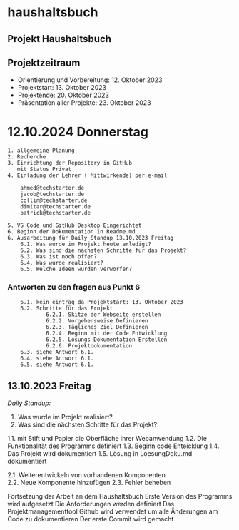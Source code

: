 # haushaltsbuch

**Projekt Haushaltsbuch**
---
## Projektzeitraum
   *  Orientierung und Vorbereitung: 12. Oktober 2023
   *  Projektstart: 13. Oktober 2023
   *  Projektende: 20. Oktober 2023
   *  Präsentation aller Projekte: 23. Oktober 2023

# 12.10.2024 Donnerstag
    1. allgemeine Planung
    2. Recherche
    3. Einrichtung der Repository in GitHub
       mit Status Privat
    4. Einladung der Lehrer ( Mittwirkende) per e-mail

        ahmed@techstarter.de
        jacob@techstarter.de
        collin@techstarter.de
        dimitar@techstarter.de
        patrick@techstarter.de

    5. VS Code und GitHub Desktop Eingerichtet
    6. Beginn der Dokumentation in Readme.md
    6. Ausarbeitung für Daily Standup 13.10.2023 Freitag
        6.1. Was wurde im Projekt heute erledigt?
        6.2. Was sind die nächsten Schritte für das Projekt?
        6.3. Was ist noch offen?
        6.4. Was wurde realisiert?
        6.5. Welche Ideen wurden verworfen?

### Antworten zu den fragen aus Punkt 6
        6.1. kein eintrag da Projektstart: 13. Oktober 2023
        6.2. Schritte für das Projekt
                6.2.1. Skitze der Webseite erstellen
                6.2.2. Vorgehensweise Definieren
                6.2.3. Tägliches Ziel Definieren 	
                6.2.4. Beginn mit der Code Entwicklung
                6.2.5. Lösungs Dokumentation Erstellen
                6.2.6. Projektdokumentation
        6.3. siehe Antwort 6.1.
        6.4. siehe Antwort 6.1.
        6.5. siehe Antwort 6.1.

  
  ## 13.10.2023 Freitag
  *Daily Standup:*
 1. Was wurde im Projekt realisiert?
 2. Was sind die nächsten Schritte für das Projekt?

  1.1. mit Stift und Papier die Oberfläche ihrer Webanwendung
  1.2. Die Funktionalität des Programms definiert
   1.3. Beginn code Enteicklung
   1.4. Das Projekt wird dokumentiert
  1.5. Lösung in LoesungDoku.md dokumentiert
   
   2.1. Weiterentwickeln von vorhandenen Komponenten   
   2.2. Neue Komponente hinzufügen
   2.3. Fehler beheben


Fortsetzung der Arbeit an dem Haushaltsbuch
Erste Version des Programms wird aufgesetzt
Die Anforderungen werden definiert
Das Projektmanagementtool Github wird verwendet um alle Änderungen am Code zu dokumentieren
Der erste Commit wird gemacht





